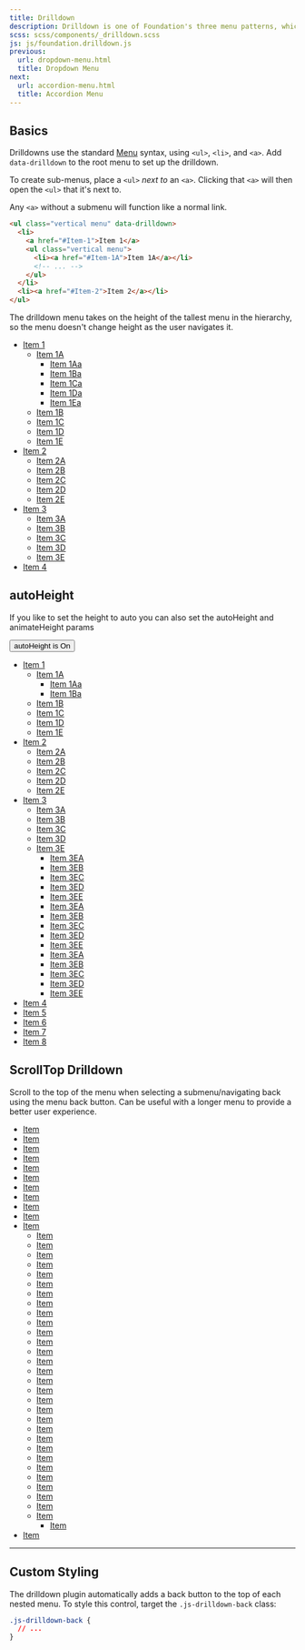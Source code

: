 ```yaml
---
title: Drilldown
description: Drilldown is one of Foundation's three menu patterns, which converts a series of nested lists into a vertical drilldown menu.
scss: scss/components/_drilldown.scss
js: js/foundation.drilldown.js
previous:
  url: dropdown-menu.html
  title: Dropdown Menu
next:
  url: accordion-menu.html
  title: Accordion Menu
---
```


## Basics

Drilldowns use the standard [Menu](menu.html#nested-style) syntax, using `<ul>`, `<li>`, and `<a>`. Add `data-drilldown` to the root menu to set up the drilldown.

To create sub-menus, place a `<ul>` *next to* an `<a>`. Clicking that `<a>` will then open the `<ul>` that it's next to.

Any `<a>` without a submenu will function like a normal link.

```html
<ul class="vertical menu" data-drilldown>
  <li>
    <a href="#Item-1">Item 1</a>
    <ul class="vertical menu">
      <li><a href="#Item-1A">Item 1A</a></li>
      <!-- ... -->
    </ul>
  </li>
  <li><a href="#Item-2">Item 2</a></li>
</ul>
```

<div class="primary callout">
  <p>The drilldown menu takes on the height of the tallest menu in the hierarchy, so the menu doesn't change height as the user navigates it.</p>
</div>

<ul class="menu" data-drilldown style="width: 200px" id="m1">
  <li>
    <a href="#">Item 1</a>
    <ul class="menu">
      <li>
        <a href="#">Item 1A</a>
        <ul class="menu">
          <li><a href="#Item-1Aa">Item 1Aa</a></li>
          <li><a href="#Item-1Ba">Item 1Ba</a></li>
          <li><a href="#Item-1Ca">Item 1Ca</a></li>
          <li><a href="#Item-1Da">Item 1Da</a></li>
          <li><a href="#Item-1Ea">Item 1Ea</a></li>
        </ul>
      </li>
      <li><a href="#Item-1B">Item 1B</a></li>
      <li><a href="#Item-1C">Item 1C</a></li>
      <li><a href="#Item-1D">Item 1D</a></li>
      <li><a href="#Item-1E">Item 1E</a></li>
    </ul>
  </li>
  <li>
    <a href="#">Item 2</a>
    <ul class="menu">
      <li><a href="#Item-2A">Item 2A</a></li>
      <li><a href="#Item-2B">Item 2B</a></li>
      <li><a href="#Item-2C">Item 2C</a></li>
      <li><a href="#Item-2D">Item 2D</a></li>
      <li><a href="#Item-2E">Item 2E</a></li>
    </ul>
  </li>
  <li>
    <a href="#">Item 3</a>
    <ul class="menu">
      <li><a href="#Item-3A">Item 3A</a></li>
      <li><a href="#Item-3B">Item 3B</a></li>
      <li><a href="#Item-3C">Item 3C</a></li>
      <li><a href="#Item-3D">Item 3D</a></li>
      <li><a href="#Item-3E">Item 3E</a></li>
    </ul>
  </li>
  <li><a href="#Item-4"> Item 4</a></li>
</ul>

## autoHeight

<div class="secondary callout">
  <p>If you like to set the height to auto you can also set the autoHeight and animateHeight params</p>
  <button class="button expanded" onclick="$('#m3').foundation('destroy');if($('#m3').data('autoHeight')){$('#m3').data('autoHeight',false);$(this).html('autoHeight is Off');}else{$('#m3').data('autoHeight',true);$(this).html('autoHeight is On');}new Foundation.Drilldown($('#m3'));return false;">autoHeight is On</button>
</div>

<ul class="menu" data-drilldown data-auto-height="true" data-animate-height="true" style="width: 200px" id="m3">
  <li>
    <a href="#">Item 1</a>
    <ul class="menu">
      <li>
        <a href="#">Item 1A</a>
        <ul class="menu">
          <li><a href="#Item-1Aa">Item 1Aa</a></li>
          <li><a href="#Item-1Ba">Item 1Ba</a></li>
        </ul>
      </li>
      <li><a href="#Item-1B">Item 1B</a></li>
      <li><a href="#Item-1C">Item 1C</a></li>
      <li><a href="#Item-1D">Item 1D</a></li>
      <li><a href="#Item-1E">Item 1E</a></li>
    </ul>
  </li>
  <li>
    <a href="#">Item 2</a>
    <ul class="menu">
      <li><a href="#Item-2A">Item 2A</a></li>
      <li><a href="#Item-2B">Item 2B</a></li>
      <li><a href="#Item-2C">Item 2C</a></li>
      <li><a href="#Item-2D">Item 2D</a></li>
      <li><a href="#Item-2E">Item 2E</a></li>
    </ul>
  </li>
  <li>
    <a href="#">Item 3</a>
    <ul class="menu">
      <li><a href="#Item-3A">Item 3A</a></li>
      <li><a href="#Item-3B">Item 3B</a></li>
      <li><a href="#Item-3C">Item 3C</a></li>
      <li><a href="#Item-3D">Item 3D</a></li>
      <li>
        <a href="#Item-3E">Item 3E</a>
        <ul class="menu">
          <li><a href="#Item-3EA">Item 3EA</a></li>
          <li><a href="#Item-3EB">Item 3EB</a></li>
          <li><a href="#Item-3EC">Item 3EC</a></li>
          <li><a href="#Item-3ED">Item 3ED</a></li>
          <li><a href="#Item-3EE">Item 3EE</a></li>
          <li><a href="#Item-3EA">Item 3EA</a></li>
          <li><a href="#Item-3EB">Item 3EB</a></li>
          <li><a href="#Item-3EC">Item 3EC</a></li>
          <li><a href="#Item-3ED">Item 3ED</a></li>
          <li><a href="#Item-3EE">Item 3EE</a></li>
          <li><a href="#Item-3EA">Item 3EA</a></li>
          <li><a href="#Item-3EB">Item 3EB</a></li>
          <li><a href="#Item-3EC">Item 3EC</a></li>
          <li><a href="#Item-3ED">Item 3ED</a></li>
          <li><a href="#Item-3EE">Item 3EE</a></li>
        </ul>
      </li>
    </ul>
  </li>
  <li><a href="#Item-4"> Item 4</a></li>
  <li><a href="#Item-5"> Item 5</a></li>
  <li><a href="#Item-6"> Item 6</a></li>
  <li><a href="#Item-7"> Item 7</a></li>
  <li><a href="#Item-8"> Item 8</a></li>
</ul>

## ScrollTop Drilldown

<div class="callout">Scroll to the top of the menu when selecting a submenu/navigating back using the menu back button. Can be useful with a longer menu to provide a better user experience.</div>

<ul class="menu" data-drilldown data-scroll-top="true" style="width: 200px" id="m2">
  <li><a href="#">Item</a></li>
  <li><a href="#">Item</a></li>
  <li><a href="#">Item</a></li>
  <li><a href="#">Item</a></li>
  <li><a href="#">Item</a></li>
  <li><a href="#">Item</a></li>
  <li><a href="#">Item</a></li>
  <li><a href="#">Item</a></li>
  <li><a href="#">Item</a></li>
  <li><a href="#">Item</a></li>
  <li> <a href="#">Item</a>
    <ul class="vertical menu">
      <li><a href="#">Item</a></li>
      <li><a href="#">Item</a></li>
      <li><a href="#">Item</a></li>
      <li><a href="#">Item</a></li>
      <li><a href="#">Item</a></li>
      <li><a href="#">Item</a></li>
      <li><a href="#">Item</a></li>
      <li><a href="#">Item</a></li>
      <li><a href="#">Item</a></li>
      <li><a href="#">Item</a></li>
      <li><a href="#">Item</a></li>
      <li><a href="#">Item</a></li>
      <li><a href="#">Item</a></li>
      <li><a href="#">Item</a></li>
      <li><a href="#">Item</a></li>
      <li><a href="#">Item</a></li>
      <li><a href="#">Item</a></li>
      <li><a href="#">Item</a></li>
      <li><a href="#">Item</a></li>
      <li><a href="#">Item</a></li>
      <li><a href="#">Item</a></li>
      <li><a href="#">Item</a></li>
      <li><a href="#">Item</a></li>
      <li><a href="#">Item</a></li>
      <li><a href="#">Item</a></li>
      <li><a href="#">Item</a></li>
      <li><a href="#">Item</a></li>
      <li><a href="#">Item</a></li>
      <li><a href="#">Item</a></li>
      <li> <a href="#">Item</a>
        <ul class="vertical menu">
          <li><a href="#">Item</a></li>
        </ul>
      </li>
    </ul>
  </li>
  <li><a href="#">Item</a></li>
</ul>

---

## Custom Styling

The drilldown plugin automatically adds a back button to the top of each nested menu. To style this control, target the `.js-drilldown-back` class:

```css
.js-drilldown-back {
  // ...
}
```
